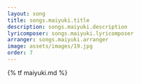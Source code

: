 ```yaml
---
layout: song
title: songs.maiyuki.title
description: songs.maiyuki.description
lyricomposer: songs.maiyuki.lyricomposer
arranger: songs.maiyuki.arranger
image: assets/images/19.jpg
order: 7
---
```


{% tf maiyuki.md %}

